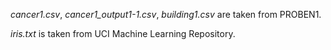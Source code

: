 _cancer1.csv_, _cancer1_output1-1.csv_, _building1.csv_ are taken from PROBEN1.

_iris.txt_ is taken from UCI Machine Learning Repository.